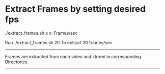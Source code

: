 # Extract Frames by setting desired fps

./extract_frames.sh x
x: Frames/sec

Run
./extract_frames.sh 20
To extract 20 frames/sec


----------
Frames are extracted from each video and stored in corresponding Directories.


----------
